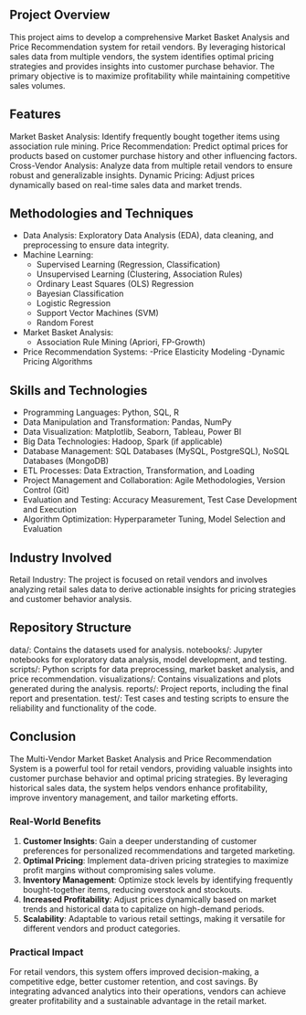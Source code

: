 ## Project Overview
This project aims to develop a comprehensive Market Basket Analysis and Price Recommendation system for retail vendors. By leveraging historical sales data from multiple vendors, the system identifies optimal pricing strategies and provides insights into customer purchase behavior. The primary objective is to maximize profitability while maintaining competitive sales volumes.

## Features
Market Basket Analysis: Identify frequently bought together items using association rule mining.
Price Recommendation: Predict optimal prices for products based on customer purchase history and other influencing factors.
Cross-Vendor Analysis: Analyze data from multiple retail vendors to ensure robust and generalizable insights.
Dynamic Pricing: Adjust prices dynamically based on real-time sales data and market trends.

## Methodologies and Techniques
- Data Analysis: Exploratory Data Analysis (EDA), data cleaning, and preprocessing to ensure data integrity.
- Machine Learning:
   - Supervised Learning (Regression, Classification)
   - Unsupervised Learning (Clustering, Association Rules)
   - Ordinary Least Squares (OLS) Regression
   - Bayesian Classification
   - Logistic Regression
   - Support Vector Machines (SVM)
   - Random Forest
- Market Basket Analysis:
    - Association Rule Mining (Apriori, FP-Growth)
- Price Recommendation Systems:
     -Price Elasticity Modeling
     -Dynamic Pricing Algorithms

## Skills and Technologies
- Programming Languages: Python, SQL, R
- Data Manipulation and Transformation: Pandas, NumPy
- Data Visualization: Matplotlib, Seaborn, Tableau, Power BI
- Big Data Technologies: Hadoop, Spark (if applicable)
- Database Management: SQL Databases (MySQL, PostgreSQL), NoSQL Databases (MongoDB)
- ETL Processes: Data Extraction, Transformation, and Loading
- Project Management and Collaboration: Agile Methodologies, Version Control (Git)
- Evaluation and Testing: Accuracy Measurement, Test Case Development and Execution
- Algorithm Optimization: Hyperparameter Tuning, Model Selection and Evaluation

## Industry Involved
Retail Industry: The project is focused on retail vendors and involves analyzing retail sales data to derive actionable insights for pricing strategies and customer behavior analysis.

## Repository Structure
data/: Contains the datasets used for analysis.
notebooks/: Jupyter notebooks for exploratory data analysis, model development, and testing.
scripts/: Python scripts for data preprocessing, market basket analysis, and price recommendation.
visualizations/: Contains visualizations and plots generated during the analysis.
reports/: Project reports, including the final report and presentation.
test/: Test cases and testing scripts to ensure the reliability and functionality of the code.

## Conclusion

The Multi-Vendor Market Basket Analysis and Price Recommendation System is a powerful tool for retail vendors, providing valuable insights into customer purchase behavior and optimal pricing strategies. By leveraging historical sales data, the system helps vendors enhance profitability, improve inventory management, and tailor marketing efforts.

### Real-World Benefits

1. **Customer Insights**: Gain a deeper understanding of customer preferences for personalized recommendations and targeted marketing.
2. **Optimal Pricing**: Implement data-driven pricing strategies to maximize profit margins without compromising sales volume.
3. **Inventory Management**: Optimize stock levels by identifying frequently bought-together items, reducing overstock and stockouts.
4. **Increased Profitability**: Adjust prices dynamically based on market trends and historical data to capitalize on high-demand periods.
5. **Scalability**: Adaptable to various retail settings, making it versatile for different vendors and product categories.

### Practical Impact

For retail vendors, this system offers improved decision-making, a competitive edge, better customer retention, and cost savings. By integrating advanced analytics into their operations, vendors can achieve greater profitability and a sustainable advantage in the retail market.
